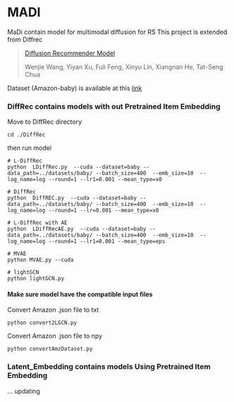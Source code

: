 # MADI
MaDi contain model for multimodal diffusion for RS
This project is extended from Diffrec
> [Diffusion Recommender Model](https://arxiv.org/abs/2304.04971)
> 
> Wenjie Wang, Yiyan Xu, Fuli Feng, Xinyu Lin, Xiangnan He, Tat-Seng Chua

Dataset (Amazon-baby) is available at this [link](https://arxiv.org/abs/2304.04971)




### DiffRec contains models with out Pretrained Item Embedding
Move to DiffRec directory
```
cd ./DiffRec
```
then run model
```
# L-DiffRec
python  LDiffRec.py  --cuda --dataset=baby --data_path=../datasets/baby/ --batch_size=400  --emb_size=10  --log_name=log --round=1 --lr1=0.001 --mean_type=x0

# DiffRec
python  DiffREC.py  --cuda --dataset=baby --data_path=../datasets/baby/ --batch_size=400  --emb_size=10  --log_name=log --round=1 --lr=0.001 --mean_type=x0

# L-DiffRec with AE
python  LDiffRecAE.py  --cuda --dataset=baby --data_path=../datasets/baby/ --batch_size=400  --emb_size=10  --log_name=log --round=1 --lr1=0.001 --mean_type=eps
```

```
# MVAE
python MVAE.py --cuda

# lightGCN
python lightGCN.py
```


#### Make sure model have the compatible input files

Convert Amazon .json file to txt
```
python convert2LGCN.py
```

Convert Amazon .json file to npy
```
python convertAmzDataset.py
```

### Latent_Embedding contains models Using Pretrained Item Embedding
... updating
